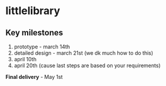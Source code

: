 # littlelibrary

## Key milestones
1) prototype - march 14th
2) detailed design - march 21st (we dk much how to do this)
3) april 10th
4) april 20th (cause last steps are based on your requirements)

**Final delivery** - May 1st
